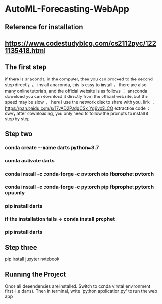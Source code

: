 # AutoML-Forecasting-WebApp

## Reference for installation
## https://www.codestudyblog.com/cs2112pyc/1221135418.html

## The first step

if there is anaconda, in the computer, then you can proceed to the second step directly. 。
install anaconda, this is easy to install ， there are also many online tutorials, and the official website is as follows ：
anaconda download
you can download it directly from the official website, but the speed may be slow. ， here i use the network disk to share with you.
link ：https://pan.baidu.com/s/17yAD2PadgCSx_Yg6vx5LCQ
extraction code ：swvy
after downloading, you only need to follow the prompts to install it step by step.

## Step two
### conda create --name darts python=3.7
### conda activate darts
### conda install -c conda-forge -c pytorch pip fbprophet pytorch
### conda install -c conda-forge -c pytorch pip fbprophet pytorch cpuonly
### pip install darts
### if the installation fails -> conda install prophet
### pip install darts



## Step three
pip install jupyter notebook


## Running the Project
Once all dependencies are installed. Switch to conda virutal environment first (i.e darts). Then in terminal, write 'python application.py' to run the web app
